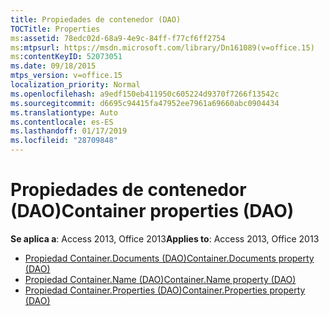 ```yaml
---
title: Propiedades de contenedor (DAO)
TOCTitle: Properties
ms:assetid: 78edc02d-68a9-4e9c-84ff-f77cf6ff2754
ms:mtpsurl: https://msdn.microsoft.com/library/Dn161089(v=office.15)
ms:contentKeyID: 52073051
ms.date: 09/18/2015
mtps_version: v=office.15
localization_priority: Normal
ms.openlocfilehash: a9edf150eb411950c605224d9370f7266f13542c
ms.sourcegitcommit: d6695c94415fa47952ee7961a69660abc0904434
ms.translationtype: Auto
ms.contentlocale: es-ES
ms.lasthandoff: 01/17/2019
ms.locfileid: "28709848"
---
```

# <a name="container-properties-dao"></a><span data-ttu-id="03b14-102">Propiedades de contenedor (DAO)</span><span class="sxs-lookup"><span data-stu-id="03b14-102">Container properties (DAO)</span></span>

<span data-ttu-id="03b14-103">**Se aplica a**: Access 2013, Office 2013</span><span class="sxs-lookup"><span data-stu-id="03b14-103">**Applies to**: Access 2013, Office 2013</span></span>

- [<span data-ttu-id="03b14-104">Propiedad Container.Documents (DAO)</span><span class="sxs-lookup"><span data-stu-id="03b14-104">Container.Documents property (DAO)</span></span>](container-documents-property-dao.md)
- [<span data-ttu-id="03b14-105">Propiedad Container.Name (DAO)</span><span class="sxs-lookup"><span data-stu-id="03b14-105">Container.Name property (DAO)</span></span>](container-name-property-dao.md)
- [<span data-ttu-id="03b14-106">Propiedad Container.Properties (DAO)</span><span class="sxs-lookup"><span data-stu-id="03b14-106">Container.Properties property (DAO)</span></span>](container-properties-property-dao.md)

